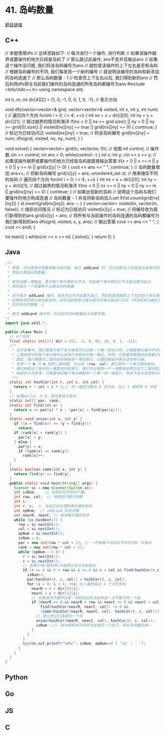 # 41. 岛屿数量

[题目链接](https://kamacoder.com/problem.php?id=1041)

## C++
// 本题使用dfs
// 总体思路如下:
// 每次进行一个操作, 进行判断
// 如果该操作越界或要操作的地方已经是岛屿了
// 那么跳过此操作, ans不变并且输出ans
// 如果这个操作没问题, 我们将该岛屿编号为ans
// 就检查该操作的上下左右是否有岛屿
// 根据岛屿编号的不同, 我们每发现一个新的编号
// 就说明该编号的岛屿和新添加的岛屿连通了
// 那么岛屿数量 - 1
// 检查完上下左右以后, 我们得到新的ans
// 然后利用dfs把与当前我们操作的岛屿连通的所有岛屿都编号为ans
#include <bits/stdc++.h>
using namespace std;
 
int n, m;
int dir[4][2] = {1, 0, -1, 0, 0, 1, 0, -1}; // 表示方向
 
void dfs(vector<vector<int>>& grid, vector<vector<bool>>& visited, int x, int y, int num) {
    // 遍历四个方向
    for(int i = 0; i < 4; ++i) {
        int nx = x + dir[i][0];
        int ny = y + dir[i][1];
        // 跳过越界的情况和海洋
        if(nx < 0 || nx >= grid.size() || ny < 0 || ny >= grid[0].size() || visited[nx][ny] == true || grid[nx][ny] == 0) {
            continue;
        }
        // 标记为已经访问过
        visited[nx][ny] = true;
        // 将该岛屿编号
        grid[nx][ny] = num;
        dfs(grid, visited, nx, ny, num);
    }
} 
 
void solve() {
    vector<vector<int>> grid(n, vector<int>(m, 0)); // 地图
    int control; // 操作数
    cin >> control;
    int ans = 0;
    while(control--) {
        int x;
        int y;
        cin >> x >> y;
        // 如果该操作越界或要操作的地方已经是岛屿就直接输出答案
        if(x < 0 || x >= n || y < 0 || y >= m || grid[x][y] != 0) {
            cout << ans << " ";
            continue;
        }
        // 岛屿数量增加
        ans++;
        // 将新岛屿编号
        grid[x][y] = ans;
        unordered_set<int> st; // 用来储存不同的岛屿
        // 遍历四个方向
        for(int i = 0; i < 4; ++i) {
            int nx = x + dir[i][0];
            int ny = y + dir[i][1];
            // 跳过越界的情况和海洋
            if(nx < 0 || nx >= n || ny < 0 || ny >= m || grid[nx][ny] == 0) {
                continue;
            }
            // 如果出现新的岛屿
            // 说明这个岛屿与我们要操作的地方构成连通
            // 岛屿数量 - 1 并且将新岛屿加入set
            if(!st.count(grid[nx][ny])) {
                st.insert(grid[nx][ny]);
                ans--;
            }
        }
        vector<vector<bool>> visited(n, vector<bool>(m, false)); // 储存访问情况
        // 标记为已经访问
        visited[x][y] = true;
        // 将编号改为我们新得到的ans
        grid[x][y] = ans;
        // 将所有与当前操作的岛屿连通的岛屿都编号为我们新得到的ans
        dfs(grid, visited, x, y, ans);
        // 输出答案
        cout << ans << " ";
    }
    cout << endl;
}
 
int main()
{
    while(cin >> n >> m) {
        solve();
    }
    return 0;
}
## Java

```java
/**
 * 思路：可以使用并查集来解决该问题。每次 addLand 时，可以将新加入的陆地与其相邻的陆地进行合并，
 * 然后计算岛屿的数量。
 * 
 * 首先创建一维数组，表示每个单元格的父节点，初始每个单元格的父节点都设置为自己。
 * 再初始化一个变量用于记录岛屿的数量
 * 
 * 对于每次 addLand 操作，首先将父节点设置为自己，然后检查周围的上下左右四个单元格，
 * 如果相邻的单元格也是陆地，则将当前的单元格与相邻的单元格进行合并（将当前单元格的父节点设置为另外一个单元格）
 * 同时岛屿的数量 -1
 * 
 * 每次 addLand 操作后，将当前的岛屿数量存入结果列表。
*/
import java.util.*;

public class Main {
  // 4个方向
  final static int[][] dir = {{1, -1, 0, 0}, {0, 0, 1, -1}};
  /**
   * 在并查集中，我们需要为每个单元格或节点分配一个唯一的标识符，以便能够在操作中识别它们。
   * 二维地图中的每个单元格可以由其行号和列号唯一确定。然而，并查集的数据结构是基于数组实现的，而数组是一维的。
   * 因此，我们需要将二维的坐标映射到一维的索引，以便在数组中表示这些单元格。
   * 考虑一个 m 行 n 列的二维地图，可以用 (row, col) 表示其中一个单元格的坐标。
   * 通过映射这个坐标到一维数组中的索引，我们可以使用一个一维数组来表示这个二维地图，并进行并查集的操作。
   * 映射的方式很多，只需要保证每个单元格都有一个唯一的一维索引，而且不会与其他单元格冲突。
   **/
  static int hashCor(int r, int c, int col) {
    return r * col + c + 1;// 加一是因为要将 0 当作水，加上 1 避免和 0 冲突
  }
  // 如果par[x] 为 0，则代表该点是水
  static int[] par, rank;
  static int find(int x) {
    return x == par[x] ? x : (par[x] = find(par[x]));
  }
  static void union(int x, int y) {
    if ((x = find(x)) == (y = find(y)))
      return;
    if (rank[x] < rank[y]) {
      par[x] = y;
    } else {
      par[y] = x;
      if (rank[x] == rank[y])
        rank[x]++;
    }
  }
  static boolean same(int x, int y) {
    return find(x) == find(y);
  }
  public static void main(String[] args) {
    Scanner sc = new Scanner(System.in);
    int isNum;    // 当前存在的岛屿个数。
    int row, col;  // 地图的行数与列数
    int i;
    int r, c;  // 当前正在处理的单元格的坐标
    int opNum;  // addLand 的总次数
    int nearR, nearC; // 相邻单元格的坐标
    while (sc.hasNext()) {
      row = sc.nextInt();
      col = sc.nextInt();
      opNum = sc.nextInt();
      isNum = 0;
      par = new int[row * col + 1]; // 一开始每个点的父节点均为0，代表水
      rank = new int[row * col + 1];
      while (opNum-- > 0) {
        r = sc.nextInt();
        c = sc.nextInt();
        // 如果行号r和列号c不越界且该点当前是水
        if (r >= 0 && r < row && c >= 0 && c < col && find(hashCor(r,c,col)) == 0){
          isNum++;
          par[hashCor(r, c, col)] = hashCor(r, c, col);
          for (i = 0; i < 4; ++i) {//遍历临近 4 个点的坐标
            nearR = r + dir[0][i];
            nearC = c + dir[1][i];
            // 如果该点不越界且是一块陆地且和当前的这一点不属于同一个岛
            if (nearR >= 0 && nearR < row && nearC >= 0 && nearC < col &&
                find(hashCor(nearR, nearC, col)) != 0 &&
                !same(hashCor(nearR, nearC, col), hashCor(r, c, col))) {
              // 那么把它们连成同一个岛
              union(hashCor(nearR, nearC, col), hashCor(r, c, col));
              isNum--;// 因为把两块不同的岛连成同一个岛了，所以岛的数目减一
            }
          }
        }
        System.out.printf("%d%c", isNum, opNum==0 ? '\n' : ' ');
      }
    }
  }
}
```

## Python

## Go

## JS

## C
